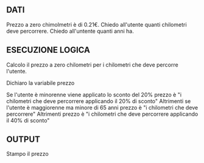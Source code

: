 ## DATI
Prezzo a zero chimolmetri è di 0.21€.
Chiedo all'utente quanti chilometri deve percorrere.
Chiedo all'untente quanti anni ha.

## ESECUZIONE LOGICA
Calcolo il prezzo a zero chilometri per i chilometri che deve percorre l'utente.

Dichiaro la variabile prezzo

Se l'utente è minorenne viene applicato lo sconto del 20%
   prezzo è "i chilometri che deve percorrere applicando il 20% di sconto"
Altrimenti se l'utente è maggiorenne ma minore di 65 anni 
   prezzo è "i chilometri che deve percorrere"
Altrimenti 
   prezzo è "i chilometri che deve percorrere applicando il 40% di sconto"

## OUTPUT
Stampo il prezzo
